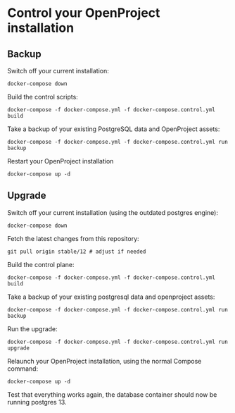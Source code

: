 # Control your OpenProject installation

## Backup

Switch off your current installation:

    docker-compose down

Build the control scripts:

    docker-compose -f docker-compose.yml -f docker-compose.control.yml build

Take a backup of your existing PostgreSQL data and OpenProject assets:

    docker-compose -f docker-compose.yml -f docker-compose.control.yml run backup

Restart your OpenProject installation

    docker-compose up -d

## Upgrade

Switch off your current installation (using the outdated postgres engine):

    docker-compose down

Fetch the latest changes from this repository:

    git pull origin stable/12 # adjust if needed

Build the control plane:

    docker-compose -f docker-compose.yml -f docker-compose.control.yml build

Take a backup of your existing postgresql data and openproject assets:

    docker-compose -f docker-compose.yml -f docker-compose.control.yml run backup

Run the upgrade:

    docker-compose -f docker-compose.yml -f docker-compose.control.yml run upgrade

Relaunch your OpenProject installation, using the normal Compose command:

    docker-compose up -d

Test that everything works again, the database container should now be running postgres 13.
